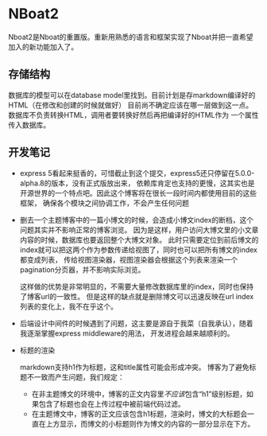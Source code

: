 # NBoat2
Nboat2是Nboat的重置版。重新用熟悉的语言和框架实现了Nboat并把一直希望加入的新功能加入了。

## 存储结构
数据库的模型可以在database model里找到。目前计划是存markdown编译好的HTML（在修改和创建的时候就做好）
目前尚不确定应该在哪一层做到这一点。数据库不负责转换HTML，调用者要转换好然后再把编译好的HTML作为
一个属性传入数据库。

## 开发笔记
- express 5看起来挺香的，可惜截止到这个提交，express5还只停留在5.0.0-alpha.8的版本，没有正式版放出来，
依赖库肯定也支持的更慢，这其实也是开源世界的一个特点吧。因此这个博客将在很长一段时间内都使用目前的这些框架，
确保各个模块之间协调工作，不会产生任何问题

- 删去一个主题博客中的一篇小博文的时候，会造成小博文index的断档，这个问题其实并不影响正常的博客浏览。
因为是这样，用户访问大博文里的小文章内容的时候，数据库也要返回整个大博文对象。
此时只需要定位到前后博文的index就可以把这两个作为参数传递给视图了，同时也可以把所有博文的index都变成列表，
传给视图渲染器，视图渲染器会根据这个列表来渲染一个pagination分页器，并不影响实际浏览。

    这样做的优势是非常明显的，不需要大量修改数据库里的index，同时也保持了博客url的一致性。
但是这样的缺点就是删除博文可以迅速反映在url index列表的变化上，我不在乎这个。

- 后端设计中间件的时候遇到了问题，这主要是源自于我菜（自我承认），随着我逐渐掌握express middleware的用法，
开发进程会越来越顺利的。

- 标题的渲染

    markdown支持h1作为标题，这和title属性可能会形成冲突。
    博客为了避免标题不一致而产生问题，我们规定：
    - 在非主题博文的环境中，博客的正文内容里*不应该*包含“h1”级别标题，如果包含了标题也会在上传过程中被前端代码过滤。
    - 在主题博文中，博客的正文应该包含h1标题，渲染时，博文的大标题会一直在上方显示，而博文的小标题则作为博文的内容的一部分显示在下方。